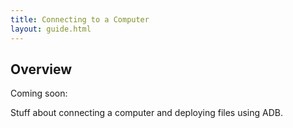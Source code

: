 ```yaml
---
title: Connecting to a Computer
layout: guide.html
---
```


## Overview

Coming soon: 

Stuff about connecting a computer and deploying files using ADB. 

  


